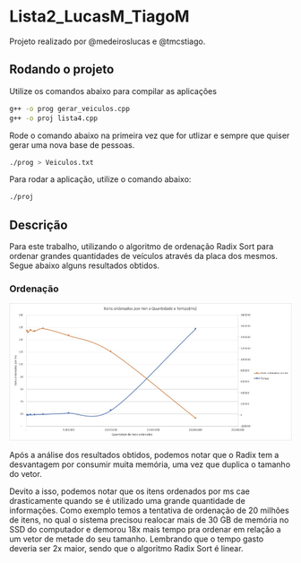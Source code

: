 # Lista2_LucasM_TiagoM
  
  Projeto realizado por @medeiroslucas e @tmcstiago.
  
## Rodando o projeto
  
  Utilize os comandos abaixo para compilar as aplicações
  
```sh
g++ -o prog gerar_veiculos.cpp
g++ -o proj lista4.cpp
```
  
  Rode o comando abaixo na primeira vez que for utlizar e sempre que quiser gerar uma nova base de pessoas.
  
```sh
./prog > Veiculos.txt
```
  Para rodar a aplicação, utilize o comando abaixo:

```sh
./proj
```

## Descrição

  Para este trabalho, utilizando o algoritmo de ordenação Radix Sort para ordenar grandes quantidades de veículos através da placa dos mesmos. Segue abaixo alguns resultados obtidos.
  
 ### Ordenação
 

<img src="https://github.com/EDAII/Lista4_LucasM_TiagoM/blob/master/grafico.jpeg">

Após a análise dos resultados obtidos, podemos notar que o Radix tem a desvantagem por consumir muita memória, uma vez que duplica o tamanho do vetor.

Devito a isso, podemos notar que os itens ordenados por ms cae drasticamente quando se é utilizado uma grande quantidade de informações. Como exemplo temos a tentativa de ordenação de 20 milhões de itens, no qual o sistema precisou realocar mais de 30 GB de memória no SSD do computador e demorou 18x mais tempo pra ordenar em relação a um vetor de metade do seu tamanho. Lembrando que o tempo gasto deveria ser 2x maior, sendo que o algoritmo Radix Sort é linear.

